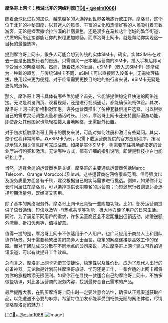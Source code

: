 **摩洛哥上网卡：畅游北非的网络利器[[TG💪+ @esim1088](https://t.me/s/esim1088)]**

随着全球化进程的加快，越来越多的人选择到世界各地旅行或工作。摩洛哥，这个位于北非的神秘国度，以其迷人的风景、丰富的文化和热情好客的人民吸引着无数游客。无论是探索撒哈拉沙漠的壮丽景色，还是漫步在马拉喀什老城的繁华街道，优质的网络连接都能让你的旅程更加顺畅。而摩洛哥上网卡，就是帮助你实现这一目标的最佳选择。

提到摩洛哥上网卡，很多人可能会想到传统的实体SIM卡。确实，实体SIM卡在过去一直是出国旅行者的首选。只需购买一张本地运营商的SIM卡，插入手机后即可享受当地的网络服务。然而，随着技术的发展，eSIM卡（嵌入式SIM卡）逐渐成为一种新的趋势。与传统SIM卡不同，eSIM卡可以直接嵌入设备中，无需物理插拔，使用起来更为便捷。对于经常需要更换目的地的旅行者来说，eSIM卡无疑是更优的选择。

那么，摩洛哥上网卡具体有哪些优势呢？首先，它能够提供稳定且快速的网络连接。无论是浏览网页、观看视频，还是进行视频通话，都能确保流畅体验。其次，摩洛哥上网卡的价格相对实惠，许多运营商推出了多种套餐供用户选择，可以根据自己的需求灵活调整流量和通话时长。此外，摩洛哥上网卡还支持国际漫游功能，即使身处其他国家也能轻松接入当地网络，无需额外设置。

对于初次接触摩洛哥上网卡的朋友来说，可能对如何注册和激活有些疑问。其实，整个过程非常简单。以eSIM卡为例，只需下载运营商提供的官方应用程序，按照提示输入相关信息即可完成注册。如果是实体SIM卡，则需要前往机场或指定的营业厅进行购买和激活。无论哪种方式，都有详细的指引说明，即使是科技小白也能轻松上手。

当然，选择合适的运营商也是关键。摩洛哥的主要通信运营商包括Maroc Telecom、Orange Morocco以及Inwi。这些运营商在网络覆盖范围、信号强度以及服务质量方面各有千秋，建议根据自己的实际需求进行挑选。例如，如果你计划长时间居住在摩洛哥，可以选择提供长期套餐的运营商；而短途旅行者则更适合选择短期流量包，既经济又实用。

除了基本的网络服务外，摩洛哥上网卡还具备一些附加功能。比如，部分运营商提供了语音通话、短信以及Wi-Fi热点共享等功能，极大地方便了用户的日常生活。同时，为了满足不同用户的需求，许多运营商还会不定期推出促销活动，如赠送额外流量、折扣优惠等，值得留意。

值得一提的是，摩洛哥上网卡不仅适用于个人用户，也广泛应用于商务人士和团队协作场景。对于需要频繁出差的商务人士而言，稳定的网络连接是高效工作的保障。而对于团队成员分散在不同地点的公司来说，通过摩洛哥上网卡建立可靠的通讯渠道，可以有效提升工作效率。

总而言之，摩洛哥上网卡凭借其便捷性、稳定性以及性价比，成为了现代人出行的必备神器。无论你是计划前往摩洛哥旅游、学习还是工作，一张合适的上网卡都将为你的旅程增添无限便利。如果你正在寻找一款适合自己的摩洛哥上网卡，不妨多做些功课，对比各运营商的服务内容，找到最符合自己需求的产品。

最后提醒大家，在购买摩洛哥上网卡时一定要注意合法性，确保从正规渠道获取产品，以免遭遇不必要的麻烦。希望每位朋友都能享受到畅快无阻的网络体验，尽情领略摩洛哥的魅力！

[[TG💪+ @esim1088](https://t.me/s/esim1088) ![Image](https://i.postimg.cc/4NQfJmqS/Snipaste-2025-05-13-00-14-12.png)]